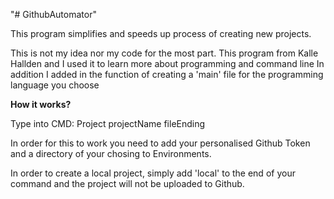 "# GithubAutomator" 

This program simplifies and speeds up process of creating new projects.

This is not my idea nor my code for the most part.
This program from Kalle Hallden and I used it to learn more about programming and command line
In addition I added in the function of creating a 'main' file for the programming language you choose

<b>How it works?</b>

Type into CMD: Project projectName fileEnding

In order for this to work you need to add your personalised Github Token and a directory of your chosing to Environments.

In order to create a local project, simply add 'local' to the end of your command and the project will not be uploaded to Github.